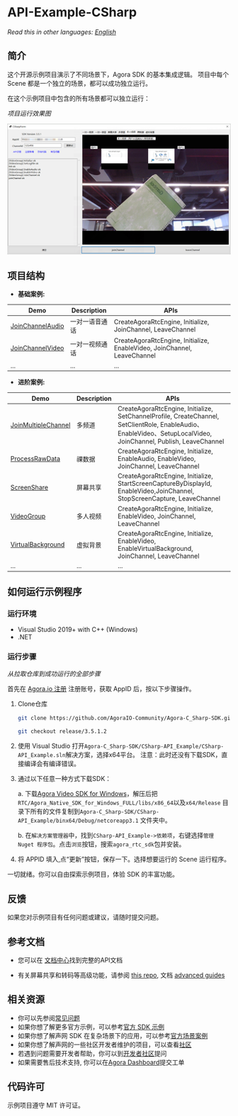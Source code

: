 # API-Example-CSharp

*Read this in other languages: [English](README.md)*

## 简介

这个开源示例项目演示了不同场景下，Agora SDK 的基本集成逻辑。 项目中每个 Scene 都是一个独立的场景，都可以成功独立运行。

在这个示例项目中包含的所有场景都可以独立运行：

*项目运行效果图*

![snapshot.png](./CSharp-API_Example/res/snapshot.png)

## 项目结构

* **基础案例:**

| Demo                                     | Description                | APIs                                                                     |
| ---------------------------------------- | -------------------------- | ------------------------------------------------------------------------ |
| [JoinChannelAudio][JoinChannelAudioLink] | 一对一语音通话             | CreateAgoraRtcEngine, Initialize, JoinChannel, LeaveChannel              |
| [JoinChannelVideo][JoinChannelVideoLink] | 一对一视频通话             | CreateAgoraRtcEngine, Initialize, EnableVideo, JoinChannel, LeaveChannel |
| ...                                      | ...                        | ...                                                                      |

* **进阶案例:**

| Demo                                           | Description       | APIs                                                                                             |
| ---------------------------------------------- | ----------------- | ------------------------------------------------------------------------------------------------ |
| [JoinMultipleChannel][JoinMultipleChannelLink] | 多频道            | CreateAgoraRtcEngine, Initialize, SetChannelProfile, CreateChannel, SetClientRole, EnableAudio、EnableVideo、SetupLocalVideo, JoinChannel, Publish, LeaveChannel |
| [ProcessRawData][ProcessRawDataLink]           | 祼数据            | CreateAgoraRtcEngine, Initialize, EnableAudio, EnableVideo, JoinChannel, LeaveChannel             |
| [ScreenShare][ScreenShareLink]                 | 屏幕共享          | CreateAgoraRtcEngine, Initialize, StartScreenCaptureByDisplayId, EnableVideo,JoinChannel, StopScreenCapture, LeaveChannel |
| [VideoGroup][VideoGroupLink]                   | 多人视频          | CreateAgoraRtcEngine, Initialize, EnableVideo, JoinChannel, LeaveChannel                          |
| [VirtualBackground][VirtualBackgroundLink]     | 虚拟背景          | CreateAgoraRtcEngine, Initialize, EnableVideo, EnableVirtualBackground, JoinChannel, LeaveChannel |
| ...                                            | ...               | ...                                                                                               |

## 如何运行示例程序

### 运行环境

- Visual Studio 2019+ with C++ (Windows)
- .NET

### 运行步骤

*从拉取仓库到成功运行的全部步骤*

首先在 [Agora.io 注册](https://dashboard.agora.io/cn/signup/) 注册账号，获取 AppID 后，按以下步骤操作。

1. Clone仓库

   ```bash
   git clone https://github.com/AgoraIO-Community/Agora-C_Sharp-SDK.git
   ```

   ```bash
   git checkout release/3.5.1.2
   ```

2. 使用 Visual Studio 打开`Agora-C_Sharp-SDK/CSharp-API_Example/CSharp-API_Example.sln`解决方案，选择x64平台。
注意：此时还没有下载SDK，直接编译会有编译错误。

3. 通过以下任意一种方式下载SDK：

    a. 下载[Agora Video SDK for Windows](https://download.agora.io/sdk/release/iris_3.5.1.2_RTC_Windows_20211123_0331.zip)，解压后把`RTC/Agora_Native_SDK_for_Windows_FULL/libs/x86_64`以及`x64/Release` 目录下所有的文件复制到`Agora-C_Sharp-SDK/CSharp-API_Example/binx64/Debug/netcoreapp3.1` 文件夹中。
  
    b. 在`解决方案管理器`中，找到`CSharp-API_Example->依赖项`，右键选择`管理 Nuget 程序包`。点击`浏览`按钮，搜索`agora_rtc_sdk`包并安装。

4. 将 APPID 填入,点“更新”按钮，保存一下。选择想要运行的 Scene 运行程序。

一切就绪。你可以自由探索示例项目，体验 SDK 的丰富功能。

## 反馈

如果您对示例项目有任何问题或建议，请随时提交问题。

## 参考文档

- 您可以在 [文档中心](https://docs.agora.io/cn/Video/API%20Reference/unity/index.html)找到完整的API文档

- 有关屏幕共享和转码等高级功能，请参阅 [this repo](https://bit.ly/2RRP5tK), 文档 [advanced guides](https://docs.agora.io/en/Interactive%20Broadcast/media_relay_unity?platform=Unity) 

## 相关资源

- 你可以先参阅[常见问题](https://docs.agora.io/cn/faq)
- 如果你想了解更多官方示例，可以参考[官方 SDK 示例](https://github.com/AgoraIO)
- 如果你想了解声网 SDK 在复杂场景下的应用，可以参考[官方场景案例](https://github.com/AgoraIO-usecase)
- 如果你想了解声网的一些社区开发者维护的项目，可以查看[社区](https://github.com/AgoraIO-Community)
- 若遇到问题需要开发者帮助，你可以到[开发者社区](https://rtcdeveloper.com/)提问
- 如果需要售后技术支持, 你可以在[Agora Dashboard](https://dashboard.agora.io/)提交工单

## 代码许可

示例项目遵守 MIT 许可证。

[JoinChannelAudioLink]:./CSharp-API_Example/src/Basic/JoinChannelAudio/JoinChannelAudio.cs
[JoinChannelVideoLink]:./CSharp-API_Example/src/Basic/JoinChannelVideo/JoinChannelVideo.cs
[JoinMultipleChannelLink]:./CSharp-API_Example/src/Advanced/JoinMultipleChannel/JoinMultipleChannel.cs
[ProcessRawDataLink]:./CSharp-API_Example/src/Advanced/ProcessRawData/ProcessRawData.cs
[ScreenShareLink]:./CSharp-API_Example/src/Advanced/ScreenShare/ScreenShare.cs
[VideoGroupLink]:./CSharp-API_Example/src/Advanced/VideoGroup/VideoGroup.cs
[VirtualBackgroundLink]:./CSharp-API_Example/src/Advanced/VirtualBackground/VirtualBackground.cs
